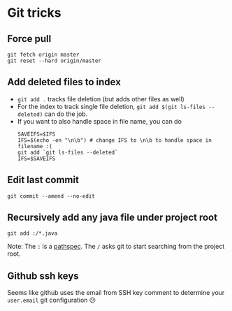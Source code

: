 # Git tricks

## Force pull

```
git fetch origin master
git reset --hard origin/master
```

## Add deleted files to index

- `git add .` tracks file deletion (but adds other files as well)
- For the index to track single file deletion, `git add $(git ls-files --deleted)` can do the job.
- If you want to also handle space in file name, you can do
  ```
  SAVEIFS=$IFS 
  IFS=$(echo -en "\n\b") # change IFS to \n\b to handle space in filename :(
  git add `git ls-files --deleted`
  IFS=$SAVEIFS
  ```
  
## Edit last commit 

`git commit --amend --no-edit`

## Recursively add any java file under project root

`git add :/*.java`

Note: The `:` is a [pathspec](https://git-scm.com/docs/gitglossary#Documentation/gitglossary.txt-aiddefpathspecapathspec). The `/` asks git to start searching from the project root.

## Github ssh keys

Seems like github uses the email from SSH key comment to determine your `user.email` git configuration :confused:
